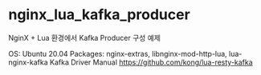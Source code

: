# nginx_lua_kafka_producer
NginX +  Lua  환경에서 Kafka  Producer 구성 예제

OS: Ubuntu 20.04
Packages: nginx-extras, libnginx-mod-http-lua, lua-nginx-kafka
Kafka Driver Manual
https://github.com/kong/lua-resty-kafka
